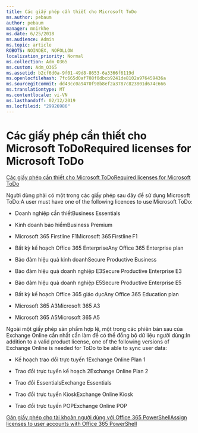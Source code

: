 ```yaml
---
title: Các giấy phép cần thiết cho Microsoft ToDo
ms.author: pebaum
author: pebaum
manager: mnirkhe
ms.date: 6/25/2018
ms.audience: Admin
ms.topic: article
ROBOTS: NOINDEX, NOFOLLOW
localization_priority: Normal
ms.collection: Adm_O365
ms.custom: Adm_O365
ms.assetid: b2cf6d0a-9f01-49d8-8653-6a3366f6119d
ms.openlocfilehash: 7fc665d0af708f0dbcb9241de8102a976459436a
ms.sourcegitcommit: dd43cc0a9470f98b8ef2a3787c823801d674c666
ms.translationtype: MT
ms.contentlocale: vi-VN
ms.lasthandoff: 02/12/2019
ms.locfileid: "29926986"
---
```

# <a name="required-licenses-for-microsoft-todo"></a><span data-ttu-id="2989a-102">Các giấy phép cần thiết cho Microsoft ToDo</span><span class="sxs-lookup"><span data-stu-id="2989a-102">Required licenses for Microsoft ToDo</span></span>

[<span data-ttu-id="2989a-103">Các giấy phép cần thiết cho Microsoft ToDo</span><span class="sxs-lookup"><span data-stu-id="2989a-103">Required licenses for Microsoft ToDo</span></span>](https://support.office.com/article/381e9d1b-c500-49b5-973e-890fd86528d7.aspx)
  
<span data-ttu-id="2989a-104">Người dùng phải có một trong các giấy phép sau đây để sử dụng Microsoft ToDo:</span><span class="sxs-lookup"><span data-stu-id="2989a-104">A user must have one of the following licences to use Microsoft ToDo:</span></span>
  
- <span data-ttu-id="2989a-105">Doanh nghiệp cần thiết</span><span class="sxs-lookup"><span data-stu-id="2989a-105">Business Essentials</span></span>
    
- <span data-ttu-id="2989a-106">Kinh doanh bảo hiểm</span><span class="sxs-lookup"><span data-stu-id="2989a-106">Business Premium</span></span>
    
- <span data-ttu-id="2989a-107">Microsoft 365 Firstline F1</span><span class="sxs-lookup"><span data-stu-id="2989a-107">Microsoft 365 Firstline F1</span></span>
    
- <span data-ttu-id="2989a-108">Bất kỳ kế hoạch Office 365 Enterprise</span><span class="sxs-lookup"><span data-stu-id="2989a-108">Any Office 365 Enterprise plan</span></span>
    
- <span data-ttu-id="2989a-109">Bảo đảm hiệu quả kinh doanh</span><span class="sxs-lookup"><span data-stu-id="2989a-109">Secure Productive Business</span></span>
    
- <span data-ttu-id="2989a-110">Bảo đảm hiệu quả doanh nghiệp E3</span><span class="sxs-lookup"><span data-stu-id="2989a-110">Secure Productive Enterprise E3</span></span>
    
- <span data-ttu-id="2989a-111">Bảo đảm hiệu quả doanh nghiệp E5</span><span class="sxs-lookup"><span data-stu-id="2989a-111">Secure Productive Enterprise E5</span></span>
    
- <span data-ttu-id="2989a-112">Bất kỳ kế hoạch Office 365 giáo dục</span><span class="sxs-lookup"><span data-stu-id="2989a-112">Any Office 365 Education plan</span></span>
    
- <span data-ttu-id="2989a-113">Microsoft 365 A3</span><span class="sxs-lookup"><span data-stu-id="2989a-113">Microsoft 365 A3</span></span>
    
- <span data-ttu-id="2989a-114">Microsoft 365 A5</span><span class="sxs-lookup"><span data-stu-id="2989a-114">Microsoft 365 A5</span></span>
    
<span data-ttu-id="2989a-115">Ngoài một giấy phép sản phẩm hợp lệ, một trong các phiên bản sau của Exchange Online cần nhất cần làm để có thể đồng bộ dữ liệu người dùng:</span><span class="sxs-lookup"><span data-stu-id="2989a-115">In addition to a valid product license, one of the following versions of Exchange Online is needed for ToDo to be able to sync user data:</span></span> 
  
- <span data-ttu-id="2989a-116">Kế hoạch trao đổi trực tuyến 1</span><span class="sxs-lookup"><span data-stu-id="2989a-116">Exchange Online Plan 1</span></span>
    
- <span data-ttu-id="2989a-117">Trao đổi trực tuyến kế hoạch 2</span><span class="sxs-lookup"><span data-stu-id="2989a-117">Exchange Online Plan 2</span></span>
    
- <span data-ttu-id="2989a-118">Trao đổi Essentials</span><span class="sxs-lookup"><span data-stu-id="2989a-118">Exchange Essentials</span></span>
    
- <span data-ttu-id="2989a-119">Trao đổi trực tuyến Kiosk</span><span class="sxs-lookup"><span data-stu-id="2989a-119">Exchange Online Kiosk</span></span>
    
- <span data-ttu-id="2989a-120">Trao đổi trực tuyến POP</span><span class="sxs-lookup"><span data-stu-id="2989a-120">Exchange Online POP</span></span>
    
[<span data-ttu-id="2989a-121">Gán giấy phép cho tài khoản người dùng với Office 365 PowerShell</span><span class="sxs-lookup"><span data-stu-id="2989a-121">Assign licenses to user accounts with Office 365 PowerShell</span></span>](https://docs.microsoft.com/office365/enterprise/powershell/assign-licenses-to-user-accounts-with-office-365-powershell )
  

